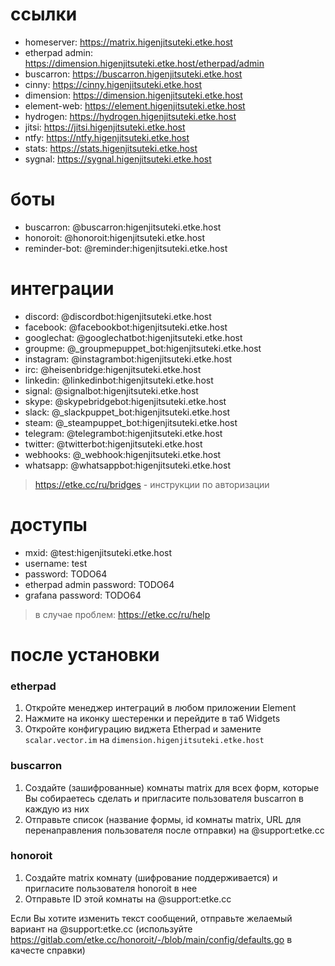 # ссылки

* homeserver: https://matrix.higenjitsuteki.etke.host
* etherpad admin: https://dimension.higenjitsuteki.etke.host/etherpad/admin
* buscarron: https://buscarron.higenjitsuteki.etke.host
* cinny: https://cinny.higenjitsuteki.etke.host
* dimension: https://dimension.higenjitsuteki.etke.host
* element-web: https://element.higenjitsuteki.etke.host
* hydrogen: https://hydrogen.higenjitsuteki.etke.host
* jitsi: https://jitsi.higenjitsuteki.etke.host
* ntfy: https://ntfy.higenjitsuteki.etke.host
* stats: https://stats.higenjitsuteki.etke.host
* sygnal: https://sygnal.higenjitsuteki.etke.host

# боты

* buscarron: @buscarron:higenjitsuteki.etke.host
* honoroit: @honoroit:higenjitsuteki.etke.host
* reminder-bot: @reminder:higenjitsuteki.etke.host

# интеграции

* discord: @discordbot:higenjitsuteki.etke.host
* facebook: @facebookbot:higenjitsuteki.etke.host
* googlechat: @googlechatbot:higenjitsuteki.etke.host
* groupme: @_groupmepuppet_bot:higenjitsuteki.etke.host
* instagram: @instagrambot:higenjitsuteki.etke.host
* irc: @heisenbridge:higenjitsuteki.etke.host
* linkedin: @linkedinbot:higenjitsuteki.etke.host
* signal: @signalbot:higenjitsuteki.etke.host
* skype: @skypebridgebot:higenjitsuteki.etke.host
* slack: @_slackpuppet_bot:higenjitsuteki.etke.host
* steam: @_steampuppet_bot:higenjitsuteki.etke.host
* telegram: @telegrambot:higenjitsuteki.etke.host
* twitter: @twitterbot:higenjitsuteki.etke.host
* webhooks: @_webhook:higenjitsuteki.etke.host
* whatsapp: @whatsappbot:higenjitsuteki.etke.host

> https://etke.cc/ru/bridges - инструкции по авторизации

# доступы

* mxid: @test:higenjitsuteki.etke.host
* username: test
* password: TODO64
* etherpad admin password: TODO64
* grafana password: TODO64

> в случае проблем: https://etke.cc/ru/help

# после установки

### etherpad

1. Откройте менеджер интеграций в любом приложении Element
2. Нажмите на иконку шестеренки и перейдите в таб Widgets
3. Откройте конфигурацию виджета Etherpad и замените `scalar.vector.im` на `dimension.higenjitsuteki.etke.host`

### buscarron

1. Создайте (зашифрованные) комнаты matrix для всех форм, которые Вы собираетесь сделать и пригласите пользователя buscarron в каждую из них
2. Отправьте список (название формы, id комнаты matrix, URL для перенаправления пользователя после отправки) на @support:etke.cc

### honoroit

1. Создайте matrix комнату (шифрование поддерживается) и пригласите пользователя honoroit в нее
2. Отправьте ID этой комнаты на @support:etke.cc

Если Вы хотите изменить текст сообщений, отправьте желаемый вариант на @support:etke.cc (используйте https://gitlab.com/etke.cc/honoroit/-/blob/main/config/defaults.go в качесте справки)